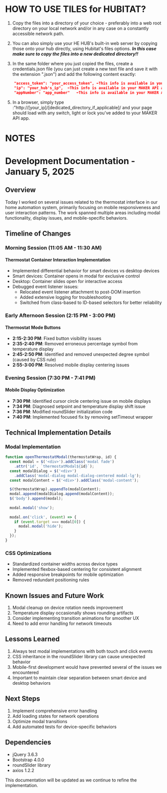 # HOW TO USE TILES for HUBITAT?

1) Copy the files into a directory of your choice - preferably into a web root directory on your local network and/or in any case on a constantly accessible network path.
2) You can also simply use your HE HUB's built-in web server by copying those onto your hub directly, using Hubitat's files options. ***In this case make sure to copy the files into a new dedicated directory!!***

3) In the same folder where you just copied the files, create a credentials.json file (you can just create a new text file and save it with the extension ".json") and add the following content exactly:

```JSON
    "access_token": "your_access_token", ➡️This info is available in your MAKER API app. 
    "ip": "your_hub's_ip",  ➡️This info is available in your MAKER API app. 
    "appNumber": "app_number"   ➡️This info is available in your MAKER API app. 
```

5) In a browser, simply type :"http://[your_ip]/[dedicated_directory_if_applicable]/ and your page should load with any switch, light or lock you've added to your MAKER API app.

# NOTES

# Development Documentation - January 5, 2025

## Overview

Today I worked on several issues related to the thermostat interface in our home automation system, primarily focusing on mobile responsiveness and user interaction patterns. The work spanned multiple areas including modal functionality, display issues, and mobile-specific behaviors.

## Timeline of Changes

### Morning Session (11:05 AM - 11:30 AM)

#### Thermostat Container Interaction Implementation

- Implemented differential behavior for smart devices vs desktop devices
- Smart devices: Container opens in modal for exclusive control
- Desktop: Container slides open for interactive access
- Debugged event listener issues:
  - Relocated event listener attachment to post-DOM insertion
  - Added extensive logging for troubleshooting
  - Switched from class-based to ID-based selectors for better reliability

### Early Afternoon Session (2:15 PM - 3:00 PM)

#### Thermostat Mode Buttons

- **2:15-2:30 PM**: Fixed button visibility issues
- **2:35-2:40 PM**: Removed erroneous percentage symbol from temperature display
- **2:45-2:50 PM**: Identified and removed unexpected degree symbol (caused by CSS rule)
- **2:55-3:00 PM**: Resolved mobile display centering issues

### Evening Session (7:30 PM - 7:41 PM)

#### Mobile Display Optimization

- **7:30 PM**: Identified cursor circle centering issue on mobile displays
- **7:34 PM**: Diagnosed setpoint and temperature display shift issue
- **7:36 PM**: Modified roundSlider initialization code
- **7:40 PM**: Implemented focused fix by removing setTimeout wrapper

## Technical Implementation Details

### Modal Implementation

```javascript
function openThermostatModal(thermostatWrap, id) {
  const modal = $('<div>').addClass('modal fade')
    .attr('id', `thermostatModal${id}`);
  const modalDialog = $('<div>')
    .addClass('modal-dialog modal-dialog-centered modal-lg');
  const modalContent = $('<div>').addClass('modal-content');

  $(thermostatWrap).appendTo(modalContent);
  modal.append(modalDialog.append(modalContent));
  $('body').append(modal);
  
  modal.modal('show');
  
  modal.on('click', (event) => {
    if (event.target === modal[0]) {
      modal.modal('hide');
    }
  });
}
```

### CSS Optimizations

- Standardized container widths across device types
- Implemented flexbox-based centering for consistent alignment
- Added responsive breakpoints for mobile optimization
- Removed redundant positioning rules

## Known Issues and Future Work

1. Modal cleanup on device rotation needs improvement
2. Temperature display occasionally shows rounding artifacts
3. Consider implementing transition animations for smoother UX
4. Need to add error handling for network timeouts

## Lessons Learned

1. Always test modal implementations with both touch and click events
2. CSS inheritance in the roundSlider library can cause unexpected behavior
3. Mobile-first development would have prevented several of the issues we encountered
4. Important to maintain clear separation between smart device and desktop behaviors

## Next Steps

1. Implement comprehensive error handling
2. Add loading states for network operations
3. Optimize modal transitions
4. Add automated tests for device-specific behaviors

## Dependencies

- jQuery 3.6.3
- Bootstrap 4.0.0
- roundSlider library
- axios 1.2.2

This documentation will be updated as we continue to refine the implementation.

